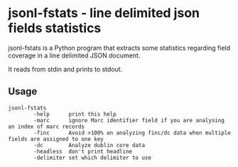 # jsonl-fstats - line delimited json fields statistics

jsonl-fstats is a Python program  that extracts some statistics regarding field coverage in a line delimited JSON document.

It reads from stdin and prints to stdout.

## Usage

```
jsonl-fstats 
        -help      print this help
        -marc      ignore Marc identifier field if you are analysing an index of marc records
        -finc      Avoid >100% on analyzing finc/dc data when multiple fields are assigned to one key
        -dc        Analyze dublin core data
        -headless  don't print headline
        -delimiter set which delimiter to use
```

